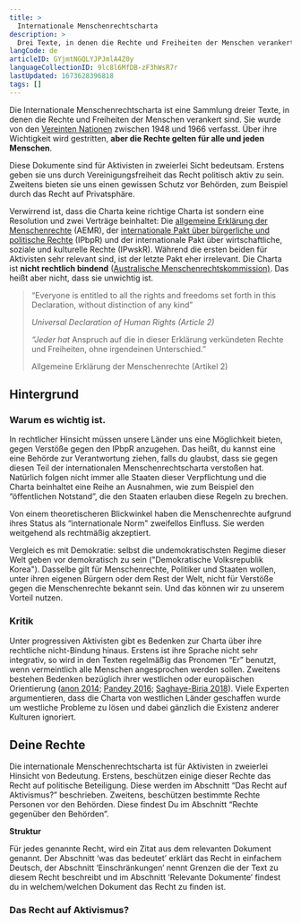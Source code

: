 ```yaml
---
title: >
  Internationale Menschenrechtscharta
description: >
  Drei Texte, in denen die Rechte und Freiheiten der Menschen verankert sind. 
langCode: de
articleID: GYjmtNGQLYJPJmlA4Z0y
languageCollectionID: 9lc8l6MfDB-zF3hWsR7r
lastUpdated: 1673628396818
tags: []
---
```


Die Internationale Menschenrechtscharta ist eine Sammlung dreier Texte, in denen die Rechte und Freiheiten der Menschen verankert sind. Sie wurde von den [Vereinten Nationen](/united-nations) zwischen 1948 und 1966 verfasst. Über ihre Wichtigkeit wird gestritten, **aber die Rechte gelten für alle und jeden Menschen**.

Diese Dokumente sind für Aktivisten in zweierlei Sicht bedeutsam. Erstens geben sie uns durch Vereinigungsfreiheit das Recht politisch aktiv zu sein. Zweitens bieten sie uns einen gewissen Schutz vor Behörden, zum Beispiel durch das Recht auf Privatsphäre.

Verwirrend ist, dass die Charta keine richtige Charta ist sondern eine Resolution und zwei Verträge beinhaltet: Die [allgemeine Erklärung der Menschenrechte](/universal-declaration-of-human-rights) (AEMR), der [internationale Pakt über bürgerliche und politische Rechte](/International-Covenant-on-Civil-and-Political-Rights) (IPbpR) und der internationale Pakt über wirtschaftliche, soziale und kulturelle Rechte (IPwskR). Während die ersten beiden für Aktivisten sehr relevant sind, ist der letzte Pakt eher irrelevant. Die Charta ist **nicht rechtlich bindend** ([Australische Menschenrechtskommission)](https://humanrights.gov.au/our-work/education/human-rights-explained-fact-sheet-5the-international-bill-rights). Das heißt aber nicht, dass sie unwichtig ist.

> “Everyone is entitled to all the rights and freedoms set forth in this Declaration, without distinction of any kind”
> 
> _Universal Declaration of Human Rights (Article 2)_
> 
> _“Jeder hat_ Anspruch auf die in dieser Erklärung verkündeten Rechte und Freiheiten, ohne irgendeinen Unterschied.”
> 
> Allgemeine Erklärung der Menschenrechte (Artikel 2)

## Hintergrund

### Warum es wichtig ist.

In rechtlicher Hinsicht müssen unsere Länder uns eine Möglichkeit bieten, gegen Verstöße gegen den IPbpR anzugehen. Das heißt, du kannst eine eine Behörde zur Verantwortung ziehen, falls du glaubst, dass sie gegen diesen Teil der internationalen Menschenrechtscharta verstoßen hat. Natürlich folgen nicht immer alle Staaten dieser Verpflichtung und die Charta beinhaltet eine Reihe an Ausnahmen, wie zum Beispiel den “öffentlichen Notstand”, die den Staaten erlauben diese Regeln zu brechen.

Von einem theoretischeren Blickwinkel haben die Menschenrechte aufgrund ihres Status als “internationale Norm" zweifellos Einfluss. Sie werden weitgehend als rechtmäßig akzeptiert.

Vergleich es mit Demokratie: selbst die undemokratischsten Regime dieser Welt geben vor demokratisch zu sein ("Demokratische Volksrepublik Korea"). Dasselbe gilt für Menschenrechte, Politiker und Staaten wollen, unter ihren eigenen Bürgern oder dem Rest der Welt, nicht für Verstöße gegen die Menschenrechte bekannt sein. Und das können wir zu unserem Vorteil nutzen.

### Kritik

Unter progressiven Aktivisten gibt es Bedenken zur Charta über ihre rechtliche nicht-Bindung hinaus. Erstens ist ihre Sprache nicht sehr integrativ, so wird in den Texten regelmäßig das Pronomen “Er” benutzt, wenn vermeintlich alle Menschen angesprochen werden sollen. Zweitens bestehen Bedenken bezüglich ihrer westlichen oder europäischen Orientierung ([anon 2014](https://www.e-ir.info/2014/04/25/western-human-rights-in-a-diverse-world-cultural-suppression-or-relativism/); [Pandey 2016](https://www.researchgate.net/publication/309673496_Are_the_concepts_of_human_rights_western-centric_euro-centric_or_'universalizable'); [Saghaye-Biria 2018](https://www.jstor.org/stable/10.13169/reorient.4.1.0059?seq=1)). Viele Experten argumentieren, dass die Charta von westlichen Länder geschaffen wurde um westliche Probleme zu lösen und dabei gänzlich die Existenz anderer Kulturen ignoriert.

## Deine Rechte

Die internationale Menschenrechtscharta ist für Aktivisten in zweierlei Hinsicht von Bedeutung. Erstens, beschützen einige dieser Rechte das Recht auf politische Beteiligung. Diese werden im Abschnitt “Das Recht auf Aktivismus?” beschrieben. Zweitens, beschützen bestimmte Rechte Personen vor den Behörden. Diese findest Du im Abschnitt “Rechte gegenüber den Behörden”.

**Struktur**

Für jedes genannte Recht, wird ein Zitat aus dem relevanten Dokument genannt. Der Abschnitt ‘was das bedeutet’ erklärt das Recht in einfachem Deutsch, der Abschnitt ‘Einschränkungen’ nennt Grenzen die der Text zu diesem Recht beschreibt und im Abschnitt ‘Relevante Dokumente’ findest du in welchem/welchen Dokument das Recht zu finden ist.

### Das Recht auf Aktivismus?